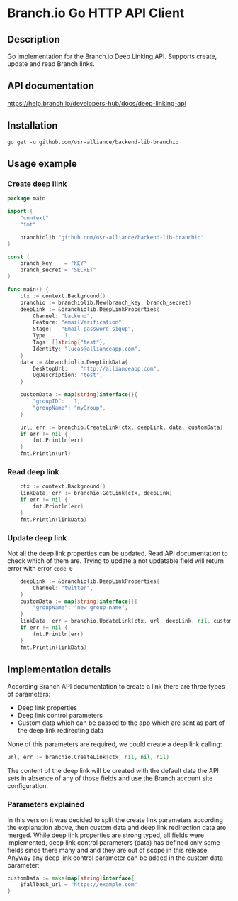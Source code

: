 # Branch.io Go HTTP API Client

## Description

Go implementation for the Branch.io Deep Linking API. Supports create, update and read Branch links.

## API documentation

https://help.branch.io/developers-hub/docs/deep-linking-api


## Installation

```
go get -u github.com/osr-alliance/backend-lib-branchio
```

## Usage example

### Create deep llink

```go
package main

import (
	"context"
	"fmt"

	branchiolib "github.com/osr-alliance/backend-lib-branchio"
)

const (
	branch_key    = "KEY"
	branch_secret = "SECRET"
)

func main() {
	ctx := context.Background()
	branchio := branchiolib.New(branch_key, branch_secret)
	deepLink := &branchiolib.DeepLinkProperties{
		Channel: "backend",
		Feature: "emailVerification",
		Stage:   "Email password sigup",
		Type:     1,
		Tags: []string{"test"},
		Identity: "lucas@allianceapp.com",
	}
	data := &branchiolib.DeepLinkData{
		DesktopUrl:    "http://allianceapp.com",
		OgDescription: "test",
	}

	customData := map[string]interface{}{
		"groupID":   1,
		"groupName": "myGroup",
	}

	url, err := branchio.CreateLink(ctx, deepLink, data, customData)
	if err != nil {
		fmt.Println(err)
	}
	fmt.Println(url)
```

### Read deep link

```go
    ctx := context.Background()
    linkData, err := branchio.GetLink(ctx, deepLink)
	if err != nil {
		fmt.Println(err)
	}
    fmt.Println(linkData)
```

### Update deep link


Not all the deep link properties can be updated. Read API documentation to check which of them are. 
Trying to update a not updatable field will return error with error `code 0`

```go
    deepLink := &branchiolib.DeepLinkProperties{
		Channel: "twitter",
	}
	customData := map[string]interface{}{
		"groupName": "new group name",
	}
	linkData, err = branchio.UpdateLink(ctx, url, deepLink, nil, customData)
	if err != nil {
		fmt.Println(err)
	}
	fmt.Println(linkData)
```

## Implementation details

According Branch API documentation to create a link there are three types of parameters:

* Deep link properties
* Deep link control parameters
* Custom data which can be passed to the app which are sent as part of the deep link redirecting data

None of this parameters are required, we could create a deep link calling:

```go
url, err := branchio.CreateLink(ctx, nil, nil, nil)
```

The content of the deep link will be created with the default data the API sets in absence of any of those fields and use the Branch account site configuration.

### Parameters explained

In this version it was decided to split the create link parameters according the explanation above, then custom data and deep link redirection data are merged. 
While deep link properties are strong typed, all fields were implemented, deep link control parameters (data) has defined only some fields since there many and and they are out of scope in this release.
Anyway any deep link control parameter can be added in the custom data parameter:

```go
customData := make(map[string]interface{
    $fallback_url = "https://example.com"
}
```

